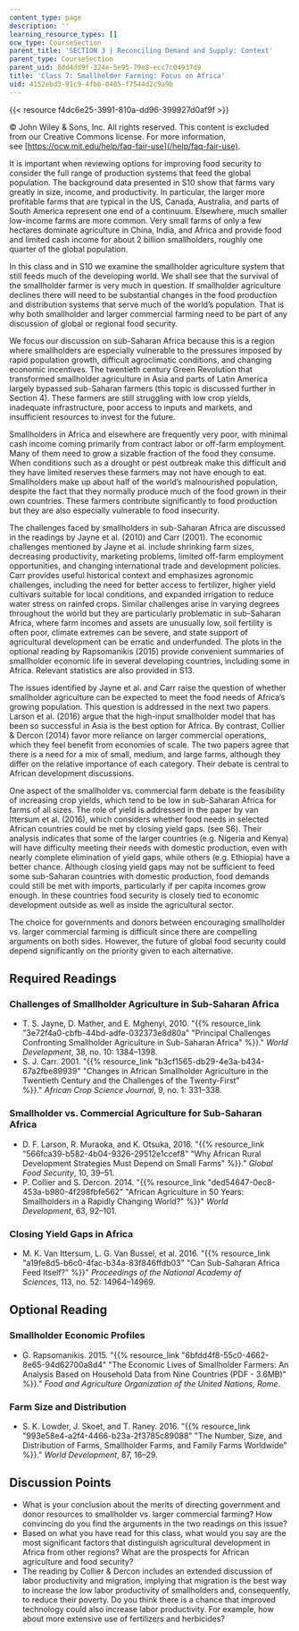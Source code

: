 ```yaml
---
content_type: page
description: ''
learning_resource_types: []
ocw_type: CourseSection
parent_title: 'SECTION 3 | Reconciling Demand and Supply: Context'
parent_type: CourseSection
parent_uid: 8dd4dd9f-324e-5e95-79e8-ecc7c04937d9
title: 'Class 7: Smallholder Farming: Focus on Africa'
uid: 4152ebd3-91c9-4fbb-0405-f7544d2c9a9b
---
```


{{< resource f4dc6e25-3991-810a-dd96-399927d0af9f >}}

© John Wiley & Sons, Inc. All rights reserved. This content is excluded  
from our Creative Commons license. For more information,  
see [https://ocw.mit.edu/help/faq-fair-use](/help/faq-fair-use).

It is important when reviewing options for improving food security to consider the full range of production systems that feed the global population. The background data presented in S10 show that farms vary greatly in size, income, and productivity. In particular, the larger more profitable farms that are typical in the US, Canada, Australia, and parts of South America represent one end of a continuum. Elsewhere, much smaller low-income farms are more common. Very small farms of only a few hectares dominate agriculture in China, India, and Africa and provide food and limited cash income for about 2 billion smallholders, roughly one quarter of the global population.

In this class and in S10 we examine the smallholder agriculture system that still feeds much of the developing world. We shall see that the survival of the smallholder farmer is very much in question. If smallholder agriculture declines there will need to be substantial changes in the food production and distribution systems that serve much of the world’s population. That is why both smallholder and larger commercial farming need to be part of any discussion of global or regional food security.

We focus our discussion on sub-Saharan Africa because this is a region where smallholders are especially vulnerable to the pressures imposed by rapid population growth, difficult agroclimatic conditions, and changing economic incentives. The twentieth century Green Revolution that transformed smallholder agriculture in Asia and parts of Latin America largely bypassed sub-Saharan farmers (this topic is discussed further in Section 4). These farmers are still struggling with low crop yields, inadequate infrastructure, poor access to inputs and markets, and insufficient resources to invest for the future.

Smallholders in Africa and elsewhere are frequently very poor, with minimal cash income coming primarily from contract labor or off-farm employment. Many of them need to grow a sizable fraction of the food they consume. When conditions such as a drought or pest outbreak make this difficult and they have limited reserves these farmers may not have enough to eat. Smallholders make up about half of the world’s malnourished population, despite the fact that they normally produce much of the food grown in their own countries. These farmers contribute significantly to food production but they are also especially vulnerable to food insecurity.

The challenges faced by smallholders in sub-Saharan Africa are discussed in the readings by Jayne et al. (2010) and Carr (2001). The economic challenges mentioned by Jayne et al. include shrinking farm sizes, decreasing productivity, marketing problems, limited off-farm employment opportunities, and changing international trade and development policies. Carr provides useful historical context and emphasizes agronomic challenges, including the need for better access to fertilizer, higher yield cultivars suitable for local conditions, and expanded irrigation to reduce water stress on rainfed crops. Similar challenges arise in varying degrees throughout the world but they are particularly problematic in sub-Saharan Africa, where farm incomes and assets are unusually low, soil fertility is often poor, climate extremes can be severe, and state support of agricultural development can be erratic and underfunded. The plots in the optional reading by Rapsomanikis (2015) provide convenient summaries of smallholder economic life in several developing countries, including some in Africa. Relevant statistics are also provided in S13.

The issues identified by Jayne et al. and Carr raise the question of whether smallholder agriculture can be expected to meet the food needs of Africa’s growing population. This question is addressed in the next two papers. Larson et al. (2016) argue that the high-input smallholder model that has been so successful in Asia is the best option for Africa. By contrast, Collier & Dercon (2014) favor more reliance on larger commercial operations, which they feel benefit from economies of scale. The two papers agree that there is a need for a mix of small, medium, and large farms, although they differ on the relative importance of each category. Their debate is central to African development discussions.

One aspect of the smallholder vs. commercial farm debate is the feasibility of increasing crop yields, which tend to be low in sub-Saharan Africa for farms of all sizes. The role of yield is addressed in the paper by van Ittersum et al. (2016), which considers whether food needs in selected African countries could be met by closing yield gaps. (see S6). Their analysis indicates that some of the larger countries (e.g. Nigeria and Kenya) will have difficulty meeting their needs with domestic production, even with nearly complete elimination of yield gaps, while others (e.g. Ethiopia) have a better chance. Although closing yield gaps may not be sufficient to feed some sub-Saharan countries with domestic production, food demands could still be met with imports, particularly if per capita incomes grow enough. In these countries food security is closely tied to economic development outside as well as inside the agricultural sector.

The choice for governments and donors between encouraging smallholder vs. larger commercial farming is difficult since there are compelling arguments on both sides. However, the future of global food security could depend significantly on the priority given to each alternative.

Required Readings
-----------------

### Challenges of Smallholder Agriculture in Sub-Saharan Africa

*   T. S. Jayne, D. Mather, and E. Mghenyi, 2010. "{{% resource_link "3e72f4a0-cbfb-44bd-adfe-032373e8d80a" "Principal Challenges Confronting Smallholder Agriculture in Sub-Saharan Africa" %}}." _World Development_, 38, no. 10: 1384–1398.
*   S. J. Carr. 2001. "{{% resource_link "b3cf1565-db29-4e3a-b434-67a2fbe89939" "Changes in African Smallholder Agriculture in the Twentieth Century and the Challenges of the Twenty-First" %}}." _African Crop Science Journal_, 9, no. 1: 331–338.

### Smallholder vs. Commercial Agriculture for Sub-Saharan Africa

*   D. F. Larson, R. Muraoka, and K. Otsuka, 2016. "{{% resource_link "566fca39-b582-4b04-9326-29512e1ccef8" "Why African Rural Development Strategies Must Depend on Small Farms" %}}." _Global Food Security_, 10, 39–51.
*   P. Collier and S. Dercon. 2014. "{{% resource_link "ded54647-0ec8-453a-b980-4f298fbfe562" "African Agriculture in 50 Years: Smallholders in a Rapidly Changing World?" %}}" _World Development_, 63, 92–101.

### Closing Yield Gaps in Africa

*   M. K. Van Ittersum, L. G. Van Bussel, et al. 2016. "{{% resource_link "a19fe8d5-b6c0-4fac-b34a-83f846ffdb03" "Can Sub-Saharan Africa Feed Itself?" %}}" _Proceedings of the National Academy of Sciences_, 113, no. 52: 14964–14969.

Optional Reading
----------------

### Smallholder Economic Profiles

*   G. Rapsomanikis. 2015. "{{% resource_link "6bfdd4f8-55c0-4662-8e65-94d62700a8d4" "The Economic Lives of Smallholder Farmers: An Analysis Based on Household Data from Nine Countries (PDF - 3.6MB)" %}}." _Food and Agriculture Organization of the United Nations, Rome_.

### Farm Size and Distribution

*   S. K. Lowder, J. Skoet, and T. Raney. 2016. "{{% resource_link "993e58e4-a2f4-4466-b23a-2f3785c89088" "The Number, Size, and Distribution of Farms, Smallholder Farms, and Family Farms Worldwide" %}}." _World Development_, 87, 16–29.

Discussion Points
-----------------

*   What is your conclusion about the merits of directing government and donor resources to smallholder vs. larger commercial farming? How convincing do you find the arguments in the two readings on this issue?
*   Based on what you have read for this class, what would you say are the most significant factors that distinguish agricultural development in Africa from other regions? What are the prospects for African agriculture and food security?
*   The reading by Collier & Dercon includes an extended discussion of labor productivity and migration, implying that migration is the best way to increase the low labor productivity of smallholders and, consequently, to reduce their poverty. Do you think there is a chance that improved technology could also increase labor productivity. For example, how about more extensive use of fertilizers and herbicides?